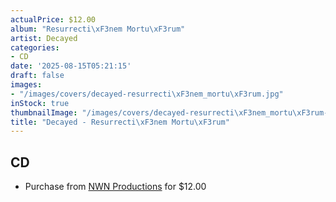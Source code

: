```yaml
---
actualPrice: $12.00
album: "Resurrecti\xF3nem Mortu\xF3rum"
artist: Decayed
categories:
- CD
date: '2025-08-15T05:21:15'
draft: false
images:
- "/images/covers/decayed-resurrecti\xF3nem_mortu\xF3rum.jpg"
inStock: true
thumbnailImage: "/images/covers/decayed-resurrecti\xF3nem_mortu\xF3rum-thumb.jpg"
title: "Decayed - Resurrecti\xF3nem Mortu\xF3rum"
---
```


## CD
* Purchase from [NWN Productions](http://shop.nwnprod.com/index.php?route=product/product&path=93&product_id=41592&sort=pd.name&order=ASC) for $12.00

